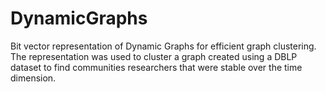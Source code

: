 DynamicGraphs
=============

Bit vector representation of Dynamic Graphs for efficient graph clustering. The representation was used to cluster a graph created using a DBLP dataset to find communities researchers that were stable over the time dimension.
